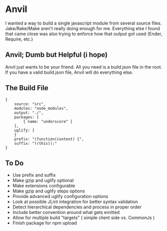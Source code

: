 # Anvil

I wanted a way to build a single javascript module from several source files. Jake/Rake/Make aren't really doing enough for me. Everything else I found that came close was also trying to enforce how that output got used (Ender, Require, etc.)

## Anvil; Dumb but Helpful (i hope)

Anvil just wants to be your friend. All you need is a build.json file in the root. If you have a valid build.json file, Anvil will do everything else.

## The Build File

    {
        source: "src",
        modules: "node_modules",
        output: "./",
        packages: [
            { name: "underscore" }
        ],
        uglify: {
        }
        prefix: "(function(context) {",
        suffix: ")(this));"
    }

## To Do

* Use prefix and suffix
* Make gzip and uglify optional
* Make extensions configurable
* Make gzip and uglify steps options
* Provide advanced uglify configuration options
* Look at possible JLint integration for better syntax validation
* Detect hierarchical dependencies and process in proper order
* Include better convention around what gets emitted
* Allow for multiple build "targets" ( simple client side vs. CommonJs )
* Finish package for npm upload